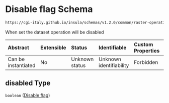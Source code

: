 # Disable flag Schema

```txt
https://cgi-italy.github.io/insula/schemas/v1.2.0/common/raster-operations-config.schema.json#/$defs/operationCommonProperties/properties/disabled
```

When set the dataset operation will be disabled

| Abstract            | Extensible | Status         | Identifiable            | Custom Properties | Additional Properties | Access Restrictions | Defined In                                                                                                           |
| :------------------ | :--------- | :------------- | :---------------------- | :---------------- | :-------------------- | :------------------ | :------------------------------------------------------------------------------------------------------------------- |
| Can be instantiated | No         | Unknown status | Unknown identifiability | Forbidden         | Allowed               | none                | [raster-operations-config.schema.json\*](schemas/common/raster-operations-config.schema.json) |

## disabled Type

`boolean` ([Disable flag](raster-operations-config-defs-dataset-operation-configuration-properties-disable-flag.md))
